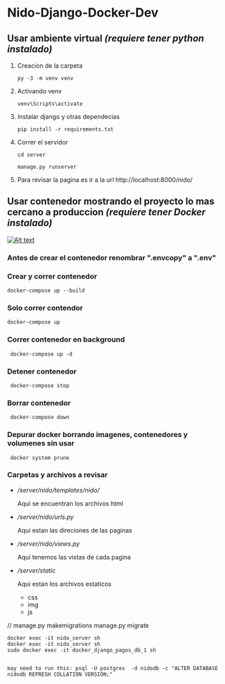 # Nido-Django-Docker-Dev

## Usar ambiente virtual *(requiere tener python instalado)*

1.  Creacion de la carpeta 

    ```py -3 -m venv venv```


2.  Activando venv
    
    ```venv\Scripts\activate```
    
3.  Instalar django y otras dependecias 

    ``` pip install -r requirements.txt ```

4.  Correr el servidor

    ```cd server```

    ```manage.py runserver```

5.  Para revisar la pagina es ir a la url http://localhost:8000/nido/
## Usar contenedor mostrando el proyecto lo mas cercano a produccion *(requiere tener Docker instalado)*

[![Alt text](https://img.youtube.com/vi/_et7H0EQ8fY/0.jpg)](https://www.youtube.com/watch?v=_et7H0EQ8fY)


### Antes de crear el contenedor renombrar ".envcopy" a ".env"

### Crear y correr contenedor

``` docker-compose up --build ```

### Solo correr contendor 

``` docker-compose up ```

### Correr contenedor en background 

``` docker-compose up -d```
### Detener contenedor
``` docker-compose stop```
### Borrar contenedor
``` docker-compose down```
### Depurar docker borrando imagenes, contenedores y volumenes sin usar 
``` docker system prune```




### Carpetas y archivos a revisar

* _/server/nido/templates/nido/_
    
    Aqui se encuentran los archivos html

* _/server/nido/urls.py_

    Aqui estan las direciones de las paginas

* _/server/nido/views.py_

    Aqui tenemos las vistas de cada pagina

* _/server/static_

    Aqui estan los archivos estaticos 

    * css
    * img
    * js



//  manage.py makemigrations
    manage.py migrate

    docker exec -it nido_server sh
    docker exec -it nido_server sh
    sudo docker exec -it docker_django_pagos_db_1 sh


    may need to run this: psql -U postgres  -d nidodb -c "ALTER DATABASE nidodb REFRESH COLLATION VERSION;"








